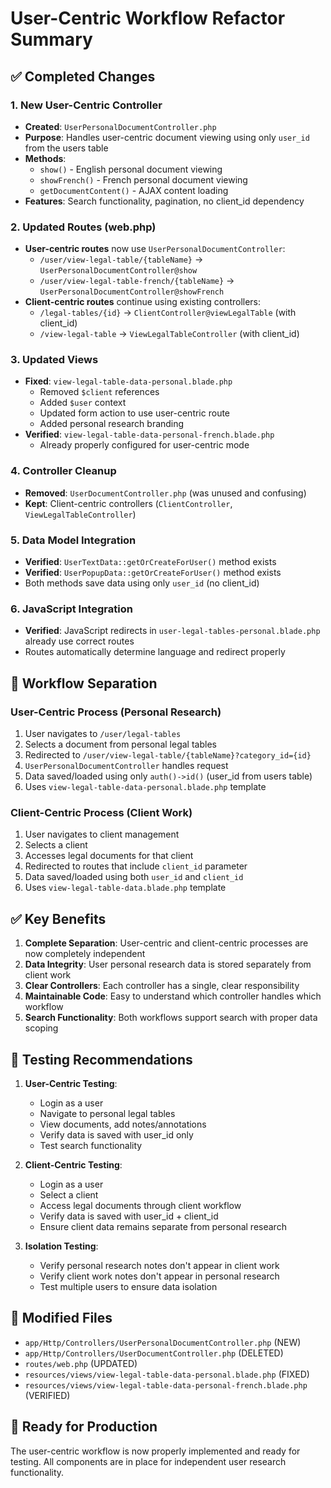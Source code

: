 # User-Centric Workflow Refactor Summary

## ✅ Completed Changes

### 1. New User-Centric Controller
- **Created**: `UserPersonalDocumentController.php`
- **Purpose**: Handles user-centric document viewing using only `user_id` from the users table
- **Methods**: 
  - `show()` - English personal document viewing
  - `showFrench()` - French personal document viewing
  - `getDocumentContent()` - AJAX content loading
- **Features**: Search functionality, pagination, no client_id dependency

### 2. Updated Routes (web.php)
- **User-centric routes** now use `UserPersonalDocumentController`:
  - `/user/view-legal-table/{tableName}` → `UserPersonalDocumentController@show`
  - `/user/view-legal-table-french/{tableName}` → `UserPersonalDocumentController@showFrench`
- **Client-centric routes** continue using existing controllers:
  - `/legal-tables/{id}` → `ClientController@viewLegalTable` (with client_id)
  - `/view-legal-table` → `ViewLegalTableController` (with client_id)

### 3. Updated Views
- **Fixed**: `view-legal-table-data-personal.blade.php`
  - Removed `$client` references
  - Added `$user` context
  - Updated form action to use user-centric route
  - Added personal research branding
- **Verified**: `view-legal-table-data-personal-french.blade.php`
  - Already properly configured for user-centric mode

### 4. Controller Cleanup
- **Removed**: `UserDocumentController.php` (was unused and confusing)
- **Kept**: Client-centric controllers (`ClientController`, `ViewLegalTableController`)

### 5. Data Model Integration
- **Verified**: `UserTextData::getOrCreateForUser()` method exists
- **Verified**: `UserPopupData::getOrCreateForUser()` method exists
- Both methods save data using only `user_id` (no client_id)

### 6. JavaScript Integration
- **Verified**: JavaScript redirects in `user-legal-tables-personal.blade.php` already use correct routes
- Routes automatically determine language and redirect properly

## 🔄 Workflow Separation

### User-Centric Process (Personal Research)
1. User navigates to `/user/legal-tables`
2. Selects a document from personal legal tables
3. Redirected to `/user/view-legal-table/{tableName}?category_id={id}`
4. `UserPersonalDocumentController` handles request
5. Data saved/loaded using only `auth()->id()` (user_id from users table)
6. Uses `view-legal-table-data-personal.blade.php` template

### Client-Centric Process (Client Work)
1. User navigates to client management
2. Selects a client
3. Accesses legal documents for that client
4. Redirected to routes that include `client_id` parameter
5. Data saved/loaded using both `user_id` and `client_id`
6. Uses `view-legal-table-data.blade.php` template

## ✅ Key Benefits

1. **Complete Separation**: User-centric and client-centric processes are now completely independent
2. **Data Integrity**: User personal research data is stored separately from client work
3. **Clear Controllers**: Each controller has a single, clear responsibility
4. **Maintainable Code**: Easy to understand which controller handles which workflow
5. **Search Functionality**: Both workflows support search with proper data scoping

## 🧪 Testing Recommendations

1. **User-Centric Testing**:
   - Login as a user
   - Navigate to personal legal tables
   - View documents, add notes/annotations
   - Verify data is saved with user_id only
   - Test search functionality

2. **Client-Centric Testing**:
   - Login as a user
   - Select a client
   - Access legal documents through client workflow
   - Verify data is saved with user_id + client_id
   - Ensure client data remains separate from personal research

3. **Isolation Testing**:
   - Verify personal research notes don't appear in client work
   - Verify client work notes don't appear in personal research
   - Test multiple users to ensure data isolation

## 📁 Modified Files

- `app/Http/Controllers/UserPersonalDocumentController.php` (NEW)
- `app/Http/Controllers/UserDocumentController.php` (DELETED)
- `routes/web.php` (UPDATED)
- `resources/views/view-legal-table-data-personal.blade.php` (FIXED)
- `resources/views/view-legal-table-data-personal-french.blade.php` (VERIFIED)

## 🚀 Ready for Production

The user-centric workflow is now properly implemented and ready for testing. All components are in place for independent user research functionality.
